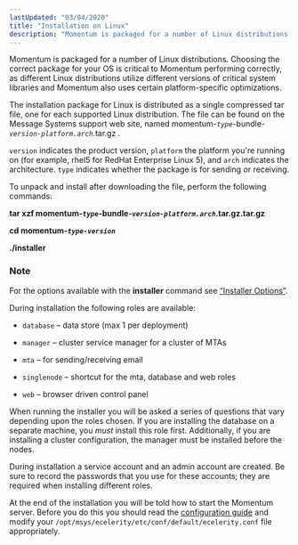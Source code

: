 ```yaml
---
lastUpdated: "03/04/2020"
title: "Installation on Linux"
description: "Momentum is packaged for a number of Linux distributions Choosing the correct package for your OS is critical to Momentum performing correctly as different Linux distributions utilize different versions of critical system libraries and Momentum also uses certain platform specific optimizations The installation package for Linux is distributed as a..."
---
```


Momentum is packaged for a number of Linux distributions. Choosing the correct package for your OS is critical to Momentum performing correctly, as different Linux distributions utilize different versions of critical system libraries and Momentum also uses certain platform-specific optimizations.

The installation package for Linux is distributed as a single compressed tar file, one for each supported Linux distribution. The file can be found on the Message Systems support web site, named momentum-*`type`*-bundle-*`version-platform.arch`*.tar.gz .

`version` indicates the product version, `platform` the platform you're running on (for example, rhel5 for RedHat Enterprise Linux 5), and `arch` indicates the architecture. `type` indicates whether the package is for sending or receiving.

To unpack and install after downloading the file, perform the following commands:

**tar xzf momentum-*`type`*-bundle-*`version-platform.arch`*.tar.gz.tar.gz** 

**cd momentum-*`type-version`*** 

**./installer**
### Note

For the options available with the **installer** command see [“Installer Options”](/momentum/3/3-reference/install-options).

During installation the following roles are available:

*   `database` – data store (max 1 per deployment)

*   `manager` – cluster service manager for a cluster of MTAs

*   `mta` – for sending/receiving email

*   `singlenode` – shortcut for the mta, database and web roles

*   `web` – browser driven control panel

When running the installer you will be asked a series of questions that vary depending upon the roles chosen. If you are installing the database on a separate machine, you *must* install this role first. Additionally, if you are installing a cluster configuration, the manager must be installed before the nodes.

During installation a service account and an admin account are created. Be sure to record the passwords that you use for these accounts; they are required when installing different roles.

At the end of the installation you will be told how to start the Momentum server. Before you do this you should read the [configuration guide](/momentum/3/3-reference/conf) and modify your `/opt/msys/ecelerity/etc/conf/default/ecelerity.conf` file appropriately.